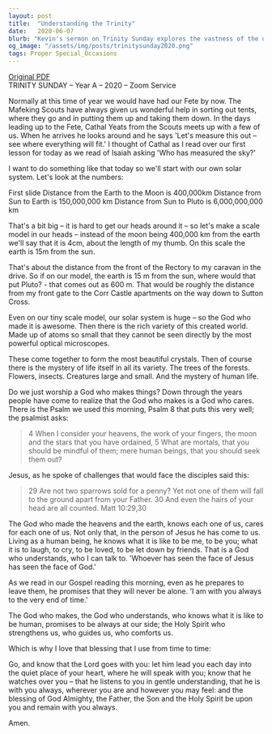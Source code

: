```yaml
---
layout: post
title:  "Understanding the Trinity"
date:   2020-06-07
blurb: "Kevin's sermon on Trinity Sunday explores the vastness of the universe and the intimate care of God. He uses the scale of the solar system to illustrate God's greatness and the variety of creation. He emphasizes that God, who created everything, also understands and cares for each individual, as seen in the life of Jesus and the presence of the Holy Spirit."
og_image: "/assets/img/posts/trinitysunday2020.png"
tags: Proper Special_Occasions
---
```

[Original PDF](/assets/pdf/trinitysunday2020.pdf)    
TRINITY SUNDAY – Year A – 2020 – Zoom Service

Normally at this time of year we would have had our Fete by now. The Mafeking Scouts have always given us wonderful help in sorting out tents, where they go and in putting them up and taking them down. In the days leading up to the Fete, Cathal Yeats from the Scouts meets up with a few of us. When he arrives he looks around and he says 'Let's measure this out – see where everything will fit.' I thought of Cathal as I read over our first lesson for today as we read of Isaiah asking 'Who has measured the sky?'

I want to do something like that today so we'll start with our own solar system. Let's look at the numbers:

First slide
Distance from the Earth to the Moon is 400,000km
Distance from Sun to Earth is 150,000,000 km
Distance from Sun to Pluto is 6,000,000,000 km

That's a bit big – it is hard to get our heads around it – so let's make a scale model in our heads – instead of the moon being 400,000 km from the earth we'll say that it is 4cm, about the length of my thumb. On this scale the earth is 15m from the sun.

That's about the distance from the front of the Rectory to my caravan in the drive. So if on our model, the earth is 15 m from the sun, where would that put Pluto? - that comes out as 600 m. That would be roughly the distance from my front gate to the Corr Castle apartments on the way down to Sutton Cross.

Even on our tiny scale model, our solar system is huge – so the God who made it is awesome. Then there is the rich variety of this created world. Made up of atoms so small that they cannot be seen directly by the most powerful optical microscopes.

These come together to form the most beautiful crystals. Then of course there is the mystery of life itself in all its variety. The trees of the forests. Flowers, insects. Creatures large and small. And the mystery of human life.

Do we just worship a God who makes things? Down through the years people have come to realize that the God who makes is a God who cares. There is the Psalm we used this morning, Psalm 8 that puts this very well; the psalmist asks:

> 4 When I consider your heavens, the work of your fingers,
> the moon and the stars that you have ordained,
> 5 What are mortals, that you should be mindful of them;
> mere human beings, that you should seek them out?

Jesus, as he spoke of challenges that would face the disciples said this:

> 29 Are not two sparrows sold for a penny? Yet not one of them will fall to the ground apart from your Father. 30 And even the hairs of your head are all counted. Matt 10:29,30

The God who made the heavens and the earth, knows each one of us, cares for each one of us. Not only that, in the person of Jesus he has come to us. Living as a human being, he knows what it is like to be me, to be you; what it is to laugh, to cry, to be loved, to be let down by friends. That is a God who understands, who I can talk to. 'Whoever has seen the face of Jesus has seen the face of God.'

As we read in our Gospel reading this morning, even as he prepares to leave them, he promises that they will never be alone. 'I am with you always to the very end of time.'

The God who makes, the God who understands, who knows what it is like to be human, promises to be always at our side; the Holy Spirit who strengthens us, who guides us, who comforts us.

Which is why I love that blessing that I use from time to time:

Go, and know that the Lord goes with you: let him lead you each day into the quiet place of your heart, where he will speak with you; know that he watches over you – that he listens to you in gentle understanding, that he is with you always, wherever you are and however you may feel: and the blessing of God Almighty, the Father, the Son and the Holy Spirit be upon you and remain with you always.

Amen.
